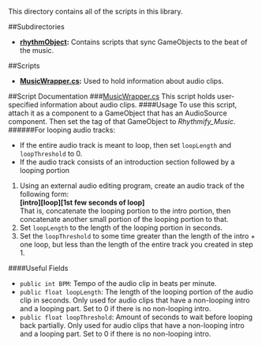 This directory contains all of the scripts in this library.

##Subdirectories
- **[rhythmObject](./rhythmObject):** Contains scripts that sync GameObjects to the beat of the music.

##Scripts
- **[MusicWrapper.cs](#MusicWrapper.cs):** Used to hold information about audio clips.

##Script Documentation
###<a id="MusicWrapper.cs"></a>[MusicWrapper.cs](./MusicWrapper.cs)
This script holds user-specified information about audio clips.
####Usage
To use this script, attach it as a component to a GameObject that has an AudioSource component. Then set the tag of that GameObject to *Rhythmify_Music*.
######For looping audio tracks:
- If the entire audio track is meant to loop, then set `loopLength` and `loopThreshold` to 0.
- If the audio track consists of an introduction section followed by a looping portion
 1. Using an external audio editing program, create an audio track of the following form:  
 **[intro][loop][1st few seconds of loop]**  
 That is, concatenate the looping portion to the intro portion, then concatenate another small portion of the looping portion to that.
 2. Set `loopLength` to the length of the looping portion in seconds.
 3. Set the `loopThreshold` to some time greater than the length of the intro + one loop, but less than the length of the entire track you created in step 1.

####Useful Fields
- `public int BPM`: Tempo of the audio clip in beats per minute.
- `public float loopLength`: The length of the looping portion of the audio clip in seconds. Only used for audio clips that have a non-looping intro and a looping part. Set to 0 if there is no non-looping intro. 
- `public float loopThreshold`: Amount of seconds to wait before looping back partially. Only used for audio clips that have a non-looping intro and a looping part. Set to 0 if there is no non-looping intro.

